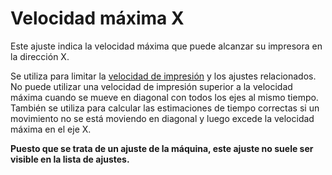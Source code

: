 Velocidad máxima X
====
Este ajuste indica la velocidad máxima que puede alcanzar su impresora en la dirección X.

Se utiliza para limitar la [velocidad de impresión](../speed/speed_print.md) y los ajustes relacionados. No puede utilizar una velocidad de impresión superior a la velocidad máxima cuando se mueve en diagonal con todos los ejes al mismo tiempo. También se utiliza para calcular las estimaciones de tiempo correctas si un movimiento no se está moviendo en diagonal y luego excede la velocidad máxima en el eje X.

**Puesto que se trata de un ajuste de la máquina, este ajuste no suele ser visible en la lista de ajustes.**